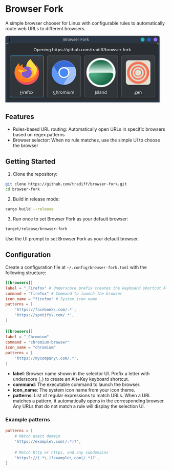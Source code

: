 # Browser Fork

A simple browser chooser for Linux with configurable rules to automatically route web URLs to different browsers.

![screenshot](media/screenshot.png)

## Features

- Rules-based URL routing: Automatically open URLs in specific browsers based on regex patterns
- Browser selector: When no rule matches, use the simple UI to choose the browser

## Getting Started

1. Clone the repository:
```sh
git clone https://github.com/tradiff/browser-fork.git
cd browser-fork
```

2. Build in release mode:

```sh
cargo build --release
```

3. Run once to set Browser Fork as your default browser:

```sh
target/release/browser-fork
```

Use the UI prompt to set Browser Fork as your default browser.

## Configuration
Create a configuration file at `~/.config/browser-fork.toml` with the following structure:

```toml
[[browsers]]
label = "_Firefox" # Underscore prefix creates the keyboard shortcut Alt+f
command = "firefox" # Command to launch the browser
icon_name = "firefox" # System icon name
patterns = [
    'https://facebook\.com/.*',
    'https://spotify\.com/.*',
]

[[browsers]]
label = "_Chromium"
command = "chromium-browser"
icon_name = "chromium"
patterns = [
    'https://mycompany\.com/.*',
]
```

- **label**: Browser name shown in the selector UI. Prefix a letter with underscore (_) to create an Alt+Key keyboard shortcut.
- **command**: The executable command to launch the browser.
- **icon_name**: The system icon name from your icon theme.
- **patterns**: List of regular expressions to match URLs. When a URL matches a pattern, it automatically opens in the corresponding browser. Any URLs that do not match a rule will display the selection UI.

### Example patterns

```toml
patterns = [
    # Match exact domain
    'https://example\.com(/.*)?',
    
    # Match http or https, and any subdomains
    'https?://(.*\.)?example\.com(/.*)?',
]
```